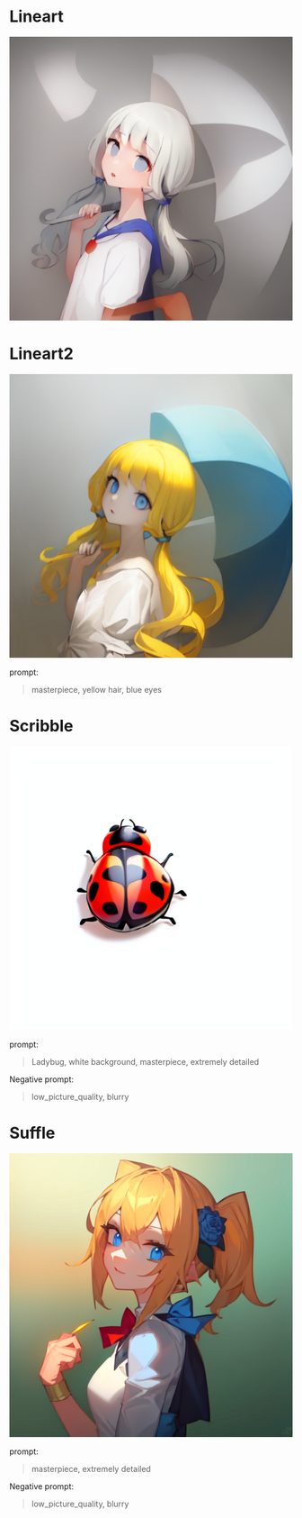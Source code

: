 # Lineart
![image](https://github.com/VRSeungBin/Unity3D_2023_MyProject/blob/cfa6090663e9b31c41ca97789902cd2e7d1321c6/Stable_Diffusion/2023.5.2/00001-2717229942.png?raw=true)

# Lineart2
![image](https://github.com/VRSeungBin/Unity3D_2023_MyProject/blob/cfa6090663e9b31c41ca97789902cd2e7d1321c6/Stable_Diffusion/2023.5.2/00004-2289799507.png?raw=true)

prompt: 
> masterpiece, yellow hair, blue eyes

# Scribble
![image](https://github.com/VRSeungBin/Unity3D_2023_MyProject/blob/cfa6090663e9b31c41ca97789902cd2e7d1321c6/Stable_Diffusion/2023.5.2/00023-1984803184.png?raw=true)

prompt:
> Ladybug, white background, masterpiece, extremely detailed

Negative prompt:
> low_picture_quality, blurry

# Suffle
![image](https://github.com/VRSeungBin/Unity3D_2023_MyProject/blob/cfa6090663e9b31c41ca97789902cd2e7d1321c6/Stable_Diffusion/2023.5.2/00049-2281237693.png?raw=true)

prompt:
> masterpiece, extremely detailed

Negative prompt:
> low_picture_quality, blurry